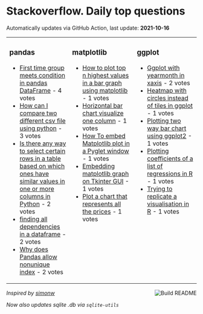 # Stackoverflow. Daily top questions 

Automatically updates via GitHub Action, last update: **<!-- date starts -->2021-10-16<!-- date ends -->**


<table><tr><td valign="top" width="33%">

### pandas
<!-- pandas starts -->
* [First time group meets condition in pandas DataFrame](https://stackoverflow.com/questions/69591805/first-time-group-meets-condition-in-pandas-dataframe) - 4 votes
* [How can I compare two different csv file using python](https://stackoverflow.com/questions/69593792/how-can-i-compare-two-different-csv-file-using-python) - 3 votes
* [Is there any way to select certain rows in a table based on which ones have similar values in one or more columns in Python](https://stackoverflow.com/questions/69592774/is-there-any-way-to-select-certain-rows-in-a-table-based-on-which-ones-have-simi) - 2 votes
* [finding all dependencies in a dataframe](https://stackoverflow.com/questions/69592841/finding-all-dependencies-in-a-dataframe) - 2 votes
* [Why does Pandas allow nonunique index](https://stackoverflow.com/questions/69593336/why-does-pandas-allow-non-unique-index) - 2 votes
<!-- pandas ends -->
</td><td valign="top" width="34%">


### matplotlib
<!-- matplotlib starts -->
* [How to plot top n highest values in a bar graph using matplotlib](https://stackoverflow.com/questions/69598767/how-to-plot-top-n-highest-values-in-a-bar-graph-using-matplotlib) - 1 votes
* [Horizontal bar chart visualize one column](https://stackoverflow.com/questions/69598352/horizontal-bar-chart-visualize-one-column) - 1 votes
* [How To embed Matplotlib plot in a Pyglet window](https://stackoverflow.com/questions/69591949/how-to-embed-matplotlib-plot-in-a-pyglet-window) - 1 votes
* [Embedding matplotlib graph on Tkinter GUI](https://stackoverflow.com/questions/69597448/embedding-matplotlib-graph-on-tkinter-gui) - 1 votes
* [Plot a chart that represents all the prices](https://stackoverflow.com/questions/69595914/plot-a-chart-that-represents-all-the-prices) - 1 votes
<!-- matplotlib ends -->
</td><td valign="top" width="34%">


### ggplot
<!-- ggplot2 starts -->
* [Ggplot with yearmonth in xaxis](https://stackoverflow.com/questions/69595322/ggplot-with-yearmonth-in-x-axis) - 2 votes
* [Heatmap with circles instead of tiles in ggplot](https://stackoverflow.com/questions/69597693/heatmap-with-circles-instead-of-tiles-in-ggplot) - 1 votes
* [Plotting two way bar chart using ggplot2](https://stackoverflow.com/questions/69592407/plotting-two-way-bar-chart-using-ggplot2) - 1 votes
* [Plotting coefficients of a list of regressions in R](https://stackoverflow.com/questions/69593902/plotting-coefficients-of-a-list-of-regressions-in-r) - 1 votes
* [Trying to replicate a visualisation in R](https://stackoverflow.com/questions/69597184/trying-to-replicate-a-visualisation-in-r) - 1 votes
<!-- ggplot2 ends -->
</td></tr></table>

<a href="https://github.com/hp0404/hp0404/actions"><img src="https://github.com/hp0404/hp0404/workflows/Build%20README/badge.svg" align="right" alt="Build README"></a> <p>*Inspired by  [simonw](https://github.com/simonw/simonw)*</p> <p> *Now also updates sqlite .db via `sqlite-utils`* </p>

